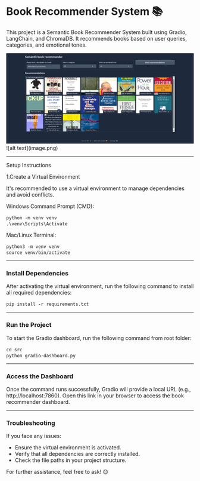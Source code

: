 # Book Recommender System 📚

This project is a Semantic Book Recommender System built using Gradio, LangChain, and ChromaDB. It recommends books based on user queries, categories, and emotional tones.

<img src = "data/webpage.png" alt = "webpage image">
![alt text](image.png)

---
Setup Instructions

1.Create a Virtual Environment

It's recommended to use a virtual environment to manage dependencies and avoid conflicts.


Windows Command Prompt (CMD):
```
python -m venv venv
.\venv\Scripts\Activate
```

Mac/Linux Terminal:
```
python3 -m venv venv
source venv/bin/activate
```
---
### Install Dependencies

After activating the virtual environment, run the following command to install all required dependencies:
```
pip install -r requirements.txt
```
---
### Run the Project

To start the Gradio dashboard, run the following command from root folder:

```
cd src
python gradio-dashboard.py
```

---
### Access the Dashboard

Once the command runs successfully, Gradio will provide a local URL (e.g., http://localhost:7860). Open this link in your browser to access the book recommender dashboard.

---
### Troubleshooting

If you face any issues:

- Ensure the virtual environment is activated.
- Verify that all dependencies are correctly installed.
- Check the file paths in your project structure.

For further assistance, feel free to ask! 😊

